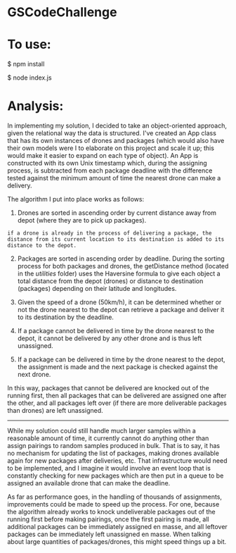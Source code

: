 # GSCodeChallenge

# To use:

$ npm install

$ node index.js

# Analysis:

In implementing my solution, I decided to take an object-oriented approach, given the relational way the data is structured. I've created an App class that has its own instances of drones and packages (which would also have their own models were I to elaborate on this project and scale it up; this would make it easier to expand on each type of object). An App is constructed with its own Unix timestamp which, during the assigning process, is subtracted from each package deadline with the difference tested against the minimum amount of time the nearest drone can make a delivery.

The algorithm I put into place works as follows:

  1. Drones are sorted in ascending order by current distance away from depot (where they are to pick up packages).

    if a drone is already in the process of delivering a package, the distance from its current location to its destination is added to its distance to the depot.

  2. Packages are sorted in ascending order by deadline. During the sorting process for both packages and drones, the getDistance method (located in the *utilities* folder) uses the Haversine formula to give each object a total distance from the depot (drones) or distance to destination (packages) depending on their latitude and longitudes.

  3. Given the speed of a drone (50km/h), it can be determined whether or not the drone nearest to the depot can retrieve a package and deliver it to its destination by the deadline.

  3. If a package cannot be delivered in time by the drone nearest to the depot, it cannot be delivered by any other drone and is thus left unassigned.

  4. If a package can be delivered in time by the drone nearest to the depot, the assignment is made and the next package is checked against the next drone.

  In this way, packages that cannot be delivered are knocked out of the running first, then all packages that can be delivered are assigned one after the other, and all packages left over (if there are more deliverable packages than drones) are left unassigned.

  ---------

  While my solution could still handle much larger samples within a reasonable amount of time, it currently cannot do anything other than assign pairings to random samples produced in bulk. That is to say, it has no mechanism for updating the list of packages, making drones available again for new packages after deliveries, etc. That infrastructure would need to be implemented, and I imagine it would involve an event loop that is constantly checking for new packages which are then put in a queue to be assigned an available drone that can make the deadline.

  As far as performance goes, in the handling of thousands of assignments, improvements could be made to speed up the process. For one, because the algorithm already works to knock undeliverable packages out of the running first before making pairings, once the first pairing is made, all additional packages can be immediately assigned en masse, and all leftover packages can be immediately left unassigned en masse. When talking about large quantities of packages/drones, this might speed things up a bit.

